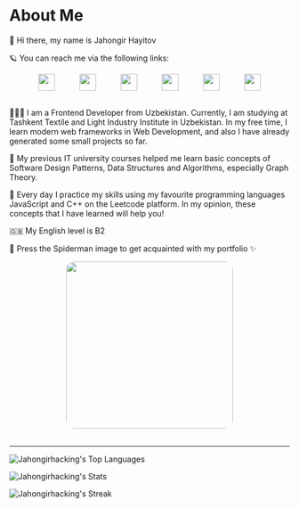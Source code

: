 # About Me

👋 Hi there, my name is Jahongir Hayitov

🪐 You can reach me via the following links:

<div style="display: flex; flex-wrap: wrap; gap: 20px; margin: auto; width: fit-content">
   <a href="https://t.me/JahongirKhayitov">
      <img src="https://upload.wikimedia.org/wikipedia/commons/thumb/8/82/Telegram_logo.svg/640px-Telegram_logo.svg.png" width="30px" />
   </a>
   &nbsp;
   <a href="https://leetcode.com/Jahongirhacking/">
      <img src="https://cdn.iconscout.com/icon/free/png-256/free-leetcode-3628885-3030025.png" width="30px" />
   </a>
   &nbsp;
   <a href="https://www.linkedin.com/in/jahongir-hayitov/">
      <img src="https://upload.wikimedia.org/wikipedia/commons/thumb/c/ca/LinkedIn_logo_initials.png/640px-LinkedIn_logo_initials.png" width="30px" />
   </a>
   &nbsp;
   <a href="https://github.com/Jahongirhacking">
      <img src="https://icon-library.com/images/github-icon/github-icon-1.jpg" width="30px" />
   </a>
   &nbsp;
   <a href="https://www.instagram.com/jahongir_khayitov/">
      <img src="https://www.pngall.com/wp-content/uploads/5/Instagram-Logo-PNG-Image.png" width="30px" />
   </a>
   &nbsp;
   <a href="mailto:Jahongirhacking@gmail.com">
      <img src="https://upload.wikimedia.org/wikipedia/commons/thumb/7/7e/Gmail_icon_%282020%29.svg/2560px-Gmail_icon_%282020%29.svg.png" width="30px" />
   </a>
</div>
<br/>
      
👨🏻‍💻 I am a Frontend Developer from Uzbekistan. Currently, I am studying at Tashkent Textile and Light Industry Institute in Uzbekistan. In my free time, I learn modern web frameworks in Web Development, and also I have already generated some small projects so far. 

🚀 My previous IT university courses helped me learn basic concepts of Software Design Patterns, Data Structures and Algorithms, especially Graph Theory. 

💪 Every day I practice my skills using my favourite programming languages JavaScript and C++ on the Leetcode platform. In my opinion, these concepts that I have learned will help you!

🇬🇧 My English level is B2

🎯 Press the Spiderman image to get acquainted with my portfolio ✨

<div style="margin: auto; width: fit-content">
   <a href="https://jahongirhacking.netlify.app/">
      <img style="border-radius: 15px" src="https://www.icegif.com/wp-content/uploads/icegif-145.gif" width="300px" />
   </a>
</div>
<br />
<hr />

![Jahongirhacking's Top Languages](https://github-readme-stats.vercel.app/api/top-langs/?username=Jahongirhacking&theme=vue-dark&show_icons=true&hide_border=true&layout=compact)
  
![Jahongirhacking's Stats](https://github-readme-stats.vercel.app/api?username=Jahongirhacking&theme=vue-dark&show_icons=true&hide_border=true&count_private=true)
  
![Jahongirhacking's Streak](https://github-readme-streak-stats.herokuapp.com/?user=Jahongirhacking&theme=vue-dark&hide_border=true)


<!---
Jahongirhacking/Jahongirhacking is a ✨ special ✨ repository because its `README.md` (this file) appears on your GitHub profile.
You can click the Preview link to take a look at your changes.
--->
